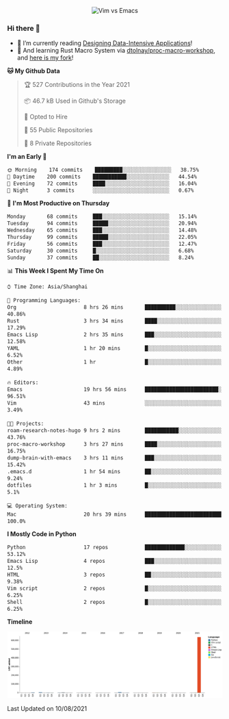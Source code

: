 <p align="center">
    <img src="https://gist.githubusercontent.com/coldnight/e696baffb094e71c96cb302118878eae/raw/40ea5053a6f66cc65f90f437e4173497da225958/banner.gif" alt="Vim vs Emacs" />
</p>

### Hi there 👋

- 📖 I’m currently reading [Designing Data-Intensive Applications](https://www.oreilly.com/library/view/designing-data-intensive-applications/9781491903063/)!
- 🌱 And learning Rust Macro System via [dtolnay/proc-macro-workshop](https://github.com/dtolnay/proc-macro-workshop), and [here is my fork](https://github.com/coldnight/proc-macro-workshop)!

<!--START_SECTION:waka-->
**🐱 My Github Data** 

> 🏆 527 Contributions in the Year 2021
 > 
> 📦 46.7 kB Used in Github's Storage 
 > 
> 💼 Opted to Hire
 > 
> 📜 55 Public Repositories 
 > 
> 🔑 8 Private Repositories  
 > 
**I'm an Early 🐤** 

```text
🌞 Morning    174 commits    █████████░░░░░░░░░░░░░░░░   38.75% 
🌆 Daytime    200 commits    ███████████░░░░░░░░░░░░░░   44.54% 
🌃 Evening    72 commits     ████░░░░░░░░░░░░░░░░░░░░░   16.04% 
🌙 Night      3 commits      ░░░░░░░░░░░░░░░░░░░░░░░░░   0.67%

```
📅 **I'm Most Productive on Thursday** 

```text
Monday       68 commits     ███░░░░░░░░░░░░░░░░░░░░░░   15.14% 
Tuesday      94 commits     █████░░░░░░░░░░░░░░░░░░░░   20.94% 
Wednesday    65 commits     ███░░░░░░░░░░░░░░░░░░░░░░   14.48% 
Thursday     99 commits     █████░░░░░░░░░░░░░░░░░░░░   22.05% 
Friday       56 commits     ███░░░░░░░░░░░░░░░░░░░░░░   12.47% 
Saturday     30 commits     █░░░░░░░░░░░░░░░░░░░░░░░░   6.68% 
Sunday       37 commits     ██░░░░░░░░░░░░░░░░░░░░░░░   8.24%

```


📊 **This Week I Spent My Time On** 

```text
⌚︎ Time Zone: Asia/Shanghai

💬 Programming Languages: 
Org                      8 hrs 26 mins       ██████████░░░░░░░░░░░░░░░   40.86% 
Rust                     3 hrs 34 mins       ████░░░░░░░░░░░░░░░░░░░░░   17.29% 
Emacs Lisp               2 hrs 35 mins       ███░░░░░░░░░░░░░░░░░░░░░░   12.58% 
YAML                     1 hr 20 mins        █░░░░░░░░░░░░░░░░░░░░░░░░   6.52% 
Other                    1 hr                █░░░░░░░░░░░░░░░░░░░░░░░░   4.89%

🔥 Editors: 
Emacs                    19 hrs 56 mins      ████████████████████████░   96.51% 
Vim                      43 mins             ░░░░░░░░░░░░░░░░░░░░░░░░░   3.49%

🐱‍💻 Projects: 
roam-research-notes-hugo 9 hrs 2 mins        ███████████░░░░░░░░░░░░░░   43.76% 
proc-macro-workshop      3 hrs 27 mins       ████░░░░░░░░░░░░░░░░░░░░░   16.75% 
dump-brain-with-emacs    3 hrs 11 mins       ███░░░░░░░░░░░░░░░░░░░░░░   15.42% 
.emacs.d                 1 hr 54 mins        ██░░░░░░░░░░░░░░░░░░░░░░░   9.24% 
dotfiles                 1 hr 3 mins         █░░░░░░░░░░░░░░░░░░░░░░░░   5.1%

💻 Operating System: 
Mac                      20 hrs 39 mins      █████████████████████████   100.0%

```

**I Mostly Code in Python** 

```text
Python                   17 repos            █████████████░░░░░░░░░░░░   53.12% 
Emacs Lisp               4 repos             ███░░░░░░░░░░░░░░░░░░░░░░   12.5% 
HTML                     3 repos             ██░░░░░░░░░░░░░░░░░░░░░░░   9.38% 
Vim script               2 repos             █░░░░░░░░░░░░░░░░░░░░░░░░   6.25% 
Shell                    2 repos             █░░░░░░░░░░░░░░░░░░░░░░░░   6.25%

```


**Timeline**

![Chart not found](https://raw.githubusercontent.com/coldnight/coldnight/master/charts/bar_graph.png) 


 Last Updated on 10/08/2021
<!--END_SECTION:waka-->
